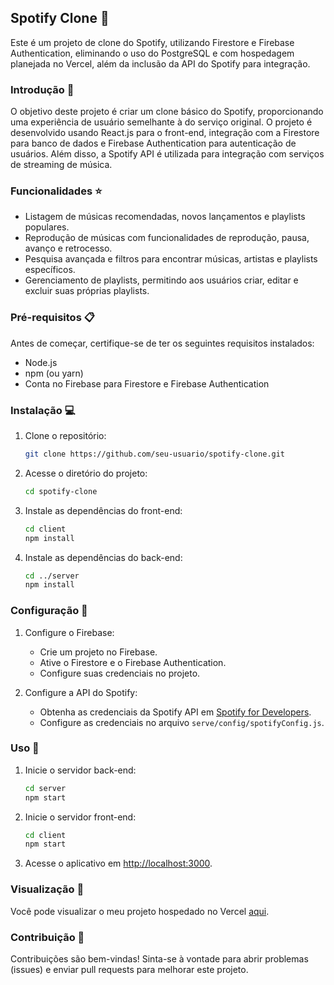 ## Spotify Clone 🎵

Este é um projeto de clone do Spotify, utilizando Firestore e Firebase Authentication, eliminando o uso do PostgreSQL e com hospedagem planejada no Vercel, além da inclusão da API do Spotify para integração.

### Introdução 🚀

O objetivo deste projeto é criar um clone básico do Spotify, proporcionando uma experiência de usuário semelhante à do serviço original. O projeto é desenvolvido usando React.js para o front-end, integração com a Firestore para banco de dados e Firebase Authentication para autenticação de usuários. Além disso, a Spotify API é utilizada para integração com serviços de streaming de música.


### Funcionalidades ⭐

- Listagem de músicas recomendadas, novos lançamentos e playlists populares.
- Reprodução de músicas com funcionalidades de reprodução, pausa, avanço e retrocesso.
- Pesquisa avançada e filtros para encontrar músicas, artistas e playlists específicos.
- Gerenciamento de playlists, permitindo aos usuários criar, editar e excluir suas próprias playlists.

### Pré-requisitos 📋

Antes de começar, certifique-se de ter os seguintes requisitos instalados:

- Node.js
- npm (ou yarn)
- Conta no Firebase para Firestore e Firebase Authentication

### Instalação 💻

1. Clone o repositório:

    ```bash
    git clone https://github.com/seu-usuario/spotify-clone.git
    ```

2. Acesse o diretório do projeto:

    ```bash
    cd spotify-clone
    ```

3. Instale as dependências do front-end:

    ```bash
    cd client
    npm install
    ```

4. Instale as dependências do back-end:

    ```bash
    cd ../server
    npm install
    ```

### Configuração 🔧

1. Configure o Firebase:

   - Crie um projeto no Firebase.
   - Ative o Firestore e o Firebase Authentication.
   - Configure suas credenciais no projeto.

2. Configure a API do Spotify:

   - Obtenha as credenciais da Spotify API em [Spotify for Developers](https://developer.spotify.com/).
   - Configure as credenciais no arquivo `serve/config/spotifyConfig.js`.

### Uso 🚦

1. Inicie o servidor back-end:

    ```bash
    cd server
    npm start
    ```

2. Inicie o servidor front-end:

    ```bash
    cd client
    npm start
    ```

3. Acesse o aplicativo em [http://localhost:3000](http://localhost:3000).

### Visualização 🎉

Você pode visualizar o meu projeto hospedado no Vercel [aqui](https://clone-spotify2-bfuavol2g-thiago-jlopes.vercel.app).

### Contribuição 🤝

Contribuições são bem-vindas! Sinta-se à vontade para abrir problemas (issues) e enviar pull requests para melhorar este projeto.

